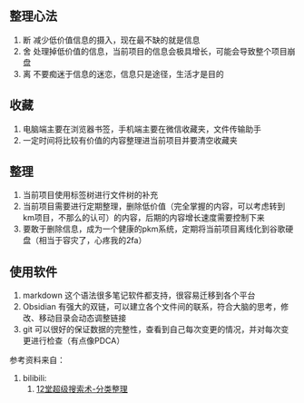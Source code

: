 ## 整理心法
1. 断 减少低价值信息的摄入，现在最不缺的就是信息
2. 舍 处理掉低价值的信息，当前项目的信息会极具增长，可能会导致整个项目崩盘
3. 离 不要痴迷于信息的迷恋，信息只是途径，生活才是目的

## 收藏
1. 电脑端主要在浏览器书签，手机端主要在微信收藏夹，文件传输助手
2. 一定时间将比较有价值的内容整理进当前项目并要清空收藏夹

## 整理
1. 当前项目使用标签树进行文件树的补充
2. 当前项目需要进行定期整理，删除低价值（完全掌握的内容，可以考虑转到km项目，不那么的认可）的内容，后期的内容增长速度需要控制下来
3. 要敢于删除信息，成为一个健康的pkm系统，定期将当前项目离线化到谷歌硬盘（相当于容灾了，心疼我的2fa）

## 使用软件
1. markdown 这个语法很多笔记软件都支持，很容易迁移到各个平台
2. Obsidian 有强大的双链，可以建立各个文件间的联系，符合大脑的思考，修改、移动目录会动态调整链接
3. git 可以很好的保证数据的完整性，查看到自己每次变更的情况，并对每次变更进行检查（有点像PDCA）

参考资料来自：
1. bilibili:
   1. [12堂超级搜索术-分类整理](https://www.bilibili.com/video/BV1VJ41197sy?p=4)
